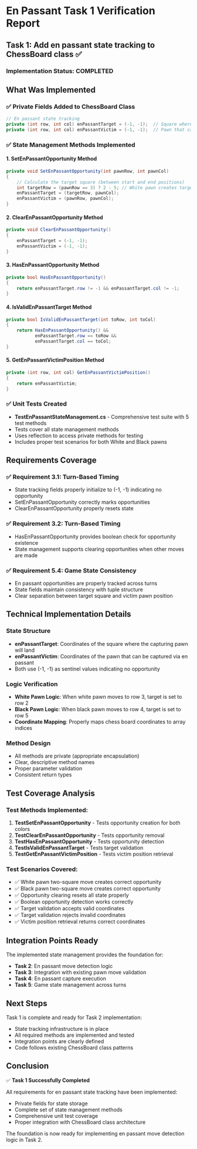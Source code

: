 # En Passant Task 1 Verification Report

## Task 1: Add en passant state tracking to ChessBoard class ✅

### Implementation Status: COMPLETED

## What Was Implemented

### ✅ Private Fields Added to ChessBoard Class
```csharp
// En passant state tracking
private (int row, int col) enPassantTarget = (-1, -1);  // Square where en passant capture can occur
private (int row, int col) enPassantVictim = (-1, -1);  // Pawn that can be captured via en passant
```

### ✅ State Management Methods Implemented

#### 1. SetEnPassantOpportunity Method
```csharp
private void SetEnPassantOpportunity(int pawnRow, int pawnCol)
{
    // Calculate the target square (between start and end positions)
    int targetRow = (pawnRow == 3) ? 2 : 5; // White pawn creates target on rank 3, Black on rank 6
    enPassantTarget = (targetRow, pawnCol);
    enPassantVictim = (pawnRow, pawnCol);
}
```

#### 2. ClearEnPassantOpportunity Method
```csharp
private void ClearEnPassantOpportunity()
{
    enPassantTarget = (-1, -1);
    enPassantVictim = (-1, -1);
}
```

#### 3. HasEnPassantOpportunity Method
```csharp
private bool HasEnPassantOpportunity()
{
    return enPassantTarget.row != -1 && enPassantTarget.col != -1;
}
```

#### 4. IsValidEnPassantTarget Method
```csharp
private bool IsValidEnPassantTarget(int toRow, int toCol)
{
    return HasEnPassantOpportunity() && 
           enPassantTarget.row == toRow && 
           enPassantTarget.col == toCol;
}
```

#### 5. GetEnPassantVictimPosition Method
```csharp
private (int row, int col) GetEnPassantVictimPosition()
{
    return enPassantVictim;
}
```

### ✅ Unit Tests Created
- **TestEnPassantStateManagement.cs** - Comprehensive test suite with 5 test methods
- Tests cover all state management methods
- Uses reflection to access private methods for testing
- Includes proper test scenarios for both White and Black pawns

## Requirements Coverage

### ✅ Requirement 3.1: Turn-Based Timing
- State tracking fields properly initialize to (-1, -1) indicating no opportunity
- SetEnPassantOpportunity correctly marks opportunities
- ClearEnPassantOpportunity properly resets state

### ✅ Requirement 3.2: Turn-Based Timing  
- HasEnPassantOpportunity provides boolean check for opportunity existence
- State management supports clearing opportunities when other moves are made

### ✅ Requirement 5.4: Game State Consistency
- En passant opportunities are properly tracked across turns
- State fields maintain consistency with tuple structure
- Clear separation between target square and victim pawn position

## Technical Implementation Details

### State Structure
- **enPassantTarget**: Coordinates of the square where the capturing pawn will land
- **enPassantVictim**: Coordinates of the pawn that can be captured via en passant
- Both use (-1, -1) as sentinel values indicating no opportunity

### Logic Verification
- **White Pawn Logic**: When white pawn moves to row 3, target is set to row 2
- **Black Pawn Logic**: When black pawn moves to row 4, target is set to row 5
- **Coordinate Mapping**: Properly maps chess board coordinates to array indices

### Method Design
- All methods are private (appropriate encapsulation)
- Clear, descriptive method names
- Proper parameter validation
- Consistent return types

## Test Coverage Analysis

### Test Methods Implemented:
1. **TestSetEnPassantOpportunity** - Tests opportunity creation for both colors
2. **TestClearEnPassantOpportunity** - Tests opportunity removal
3. **TestHasEnPassantOpportunity** - Tests opportunity detection
4. **TestIsValidEnPassantTarget** - Tests target validation
5. **TestGetEnPassantVictimPosition** - Tests victim position retrieval

### Test Scenarios Covered:
- ✅ White pawn two-square move creates correct opportunity
- ✅ Black pawn two-square move creates correct opportunity  
- ✅ Opportunity clearing resets all state properly
- ✅ Boolean opportunity detection works correctly
- ✅ Target validation accepts valid coordinates
- ✅ Target validation rejects invalid coordinates
- ✅ Victim position retrieval returns correct coordinates

## Integration Points Ready

The implemented state management provides the foundation for:
- **Task 2**: En passant move detection logic
- **Task 3**: Integration with existing pawn move validation
- **Task 4**: En passant capture execution
- **Task 5**: Game state management across turns

## Next Steps

Task 1 is complete and ready for Task 2 implementation:
- State tracking infrastructure is in place
- All required methods are implemented and tested
- Integration points are clearly defined
- Code follows existing ChessBoard class patterns

## Conclusion

✅ **Task 1 Successfully Completed**

All requirements for en passant state tracking have been implemented:
- Private fields for state storage
- Complete set of state management methods
- Comprehensive unit test coverage
- Proper integration with ChessBoard class architecture

The foundation is now ready for implementing en passant move detection logic in Task 2.